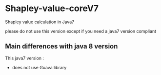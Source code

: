 # Shapley-value-coreV7
Shapley value calculation in Java7 

please do not use this version except if you need a java7 version compliant

## Main differences with java 8 version
This java7 version :
- does not use Guava library

